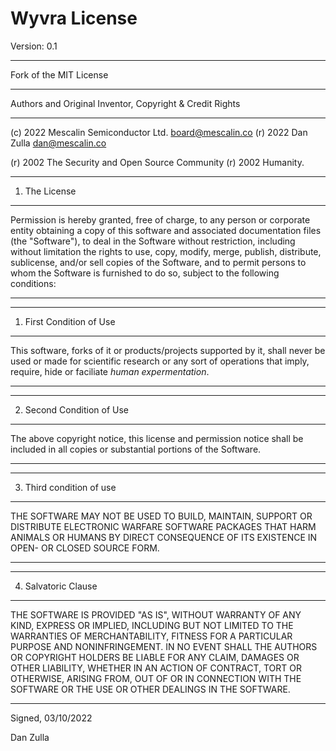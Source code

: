 Wyvra License
=============
Version: 0.1

*******************************************************************************
Fork of the MIT License
*******************************************************************************

Authors and Original Inventor, Copyright & Credit Rights
*******************************************************************************

(c) 2022 Mescalin Semiconductor Ltd. <board@mescalin.co>
(r) 2022 Dan Zulla <dan@mescalin.co>

(r) 2002 The Security and Open Source Community
(r) 2002 Humanity.

*******************************************************************************
1. The License
*******************************************************************************
Permission is hereby granted, free of charge, to any person or corporate entity
obtaining a copy of this software and associated documentation files
(the "Software"), to deal in the Software without restriction, including
without limitation the rights to use, copy, modify, merge, publish, distribute,
sublicense, and/or sell copies of the Software, and to permit persons to whom
the Software is furnished to do so, subject to the following conditions:
*******************************************************************************


*******************************************************************************
1. First Condition of Use
*******************************************************************************
This software, forks of it or products/projects supported by it, shall never
be used or made for scientific research or any sort of operations that imply,
require, hide or faciliate *human expermentation*.
*******************************************************************************


*******************************************************************************
2. Second Condition of Use
*******************************************************************************
The above copyright notice, this license and permission notice shall be
included in all copies or substantial portions of the Software.
*******************************************************************************


*******************************************************************************
3. Third condition of use
*******************************************************************************
THE SOFTWARE MAY NOT BE USED TO BUILD, MAINTAIN, SUPPORT OR DISTRIBUTE 
ELECTRONIC WARFARE SOFTWARE PACKAGES THAT HARM ANIMALS OR HUMANS BY DIRECT
CONSEQUENCE OF ITS EXISTENCE IN OPEN- OR CLOSED SOURCE FORM.
*******************************************************************************


*******************************************************************************
4. Salvatoric Clause
*******************************************************************************
THE SOFTWARE IS PROVIDED "AS IS", WITHOUT WARRANTY OF ANY KIND, EXPRESS OR
IMPLIED, INCLUDING BUT NOT LIMITED TO THE WARRANTIES OF MERCHANTABILITY,
FITNESS FOR A PARTICULAR PURPOSE AND NONINFRINGEMENT. IN NO EVENT SHALL THE
AUTHORS OR COPYRIGHT HOLDERS BE LIABLE FOR ANY CLAIM, DAMAGES OR OTHER
LIABILITY, WHETHER IN AN ACTION OF CONTRACT, TORT OR OTHERWISE, ARISING FROM,
OUT OF OR IN CONNECTION WITH THE SOFTWARE OR THE USE OR OTHER DEALINGS IN THE
SOFTWARE.
*******************************************************************************


Signed, 03/10/2022 

Dan Zulla
